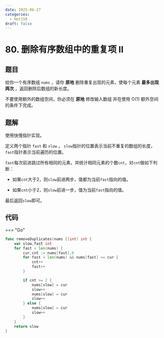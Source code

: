 ```yaml
---
date: 2025-06-27
categories:
  - Hot150
draft: false
---
```


# 80. 删除有序数组中的重复项 II

## 题目

给你一个有序数组 `nums` ，请你 **原地** 删除重复出现的元素，使每个元素 **最多出现两次** ，返回删除后数组的新长度。

不要使用额外的数组空间，你必须在 **原地** 修改输入数组 并在使用 O(1) 额外空间的条件下完成。

<!-- more -->

## 题解

使用快慢指针实现。

定义两个指针 `fast` 和 `slow` ， `slow`指针的位置表示当前不重复的数组的长度，`fast`指针表示当前遍历的位置。

`fast`每次前进跳过所有相同的元素，并统计相同元素的个数`cnt`，对`cnt`做如下判断：

- 如果`cnt`大于2，则`slow`前进两步，值都为当前`fast`指向的值。

- 如果`cnt`小于2，则`slow`前进一步，值为当前`fast`指向的值。

最后返回`slow`即可。

## 代码

=== "Go"

```go
func removeDuplicates(nums []int) int {
    var slow,fast int
    for fast < len(nums) {
        cur,cnt := nums[fast],0
        for fast < len(nums) && nums[fast] == cur {
            cnt++
            fast++
        }

        if cnt >= 2 {
            nums[slow] = cur
            slow++
            nums[slow] = cur
            slow++
        } else {
            nums[slow] = cur
            slow++
        }
    }
    return slow
}
```

